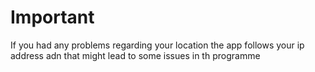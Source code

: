 # Important

If you had any problems regarding your location the app follows your ip address adn that might lead to some issues in th programme 
